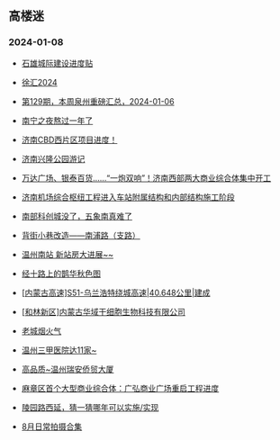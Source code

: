 ## 高楼迷 
### 2024-01-08

+ [石雄城际建设进度贴](https://gaoloumi.cc/forum.php?mod=viewthread&tid=3322331)

+ [徐汇2024](https://gaoloumi.cc/forum.php?mod=viewthread&tid=3322338)

+ [第129期，本周泉州重磅汇总，2024-01-06](https://gaoloumi.cc/forum.php?mod=viewthread&tid=3322332)

+ [南宁之夜熬过一年了](https://gaoloumi.cc/forum.php?mod=viewthread&tid=3322330)

+ [济南CBD西片区项目进度！](https://gaoloumi.cc/forum.php?mod=viewthread&tid=3322327)

+ [济南兴隆公园游记](https://gaoloumi.cc/forum.php?mod=viewthread&tid=3322336)

+ [万达广场、银泰百货……“一炮双响”！济南西部两大商业综合体集中开工](https://gaoloumi.cc/forum.php?mod=viewthread&tid=3322334)

+ [济南机场综合枢纽工程进入车站附属结构和内部结构施工阶段](https://gaoloumi.cc/forum.php?mod=viewthread&tid=3322346)

+ [南部科创城没了，五象南真难了](https://gaoloumi.cc/forum.php?mod=viewthread&tid=3322342)

+ [背街小巷改造——南浦路（支路）](https://gaoloumi.cc/forum.php?mod=viewthread&tid=3322341)

+ [温州南站 新站房大进展~~](https://gaoloumi.cc/forum.php?mod=viewthread&tid=3322339)

+ [经十路上的鹊华秋色图](https://gaoloumi.cc/forum.php?mod=viewthread&tid=3322328)

+ [[内蒙古高速]S51-乌兰浩特绕城高速|40.648公里|建成](https://gaoloumi.cc/forum.php?mod=viewthread&tid=3322326)

+ [[和林新区]内蒙古华域干细胞生物科技有限公司](https://gaoloumi.cc/forum.php?mod=viewthread&tid=3322325)

+ [老城烟火气](https://gaoloumi.cc/forum.php?mod=viewthread&tid=3322324)

+ [温州三甲医院达11家~](https://gaoloumi.cc/forum.php?mod=viewthread&tid=3322345)

+ [高品质~温州瑞安侨贸大厦](https://gaoloumi.cc/forum.php?mod=viewthread&tid=3322337)

+ [麻章区首个大型商业综合体：广弘商业广场重启工程进度](https://gaoloumi.cc/forum.php?mod=viewthread&tid=3322333)

+ [陵园路西延，猜一猜哪年可以实施/实现](https://gaoloumi.cc/forum.php?mod=viewthread&tid=3322344)

+ [8月日常拍摄合集](https://gaoloumi.cc/forum.php?mod=viewthread&tid=3322343)

